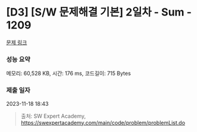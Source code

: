 # [D3] [S/W 문제해결 기본] 2일차 - Sum - 1209 

[문제 링크](https://swexpertacademy.com/main/code/problem/problemDetail.do?contestProbId=AV13_BWKACUCFAYh) 

### 성능 요약

메모리: 60,528 KB, 시간: 176 ms, 코드길이: 715 Bytes

### 제출 일자

2023-11-18 18:43



> 출처: SW Expert Academy, https://swexpertacademy.com/main/code/problem/problemList.do